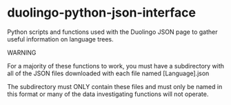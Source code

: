 # duolingo-python-json-interface
Python scripts and functions used with the Duolingo JSON page to gather useful information on language trees.

WARNING

For a majority of these functions to work, you must have a subdirectory with all of the JSON files
downloaded with each file named [Language].json

The subdirectory must ONLY contain these files and must only be named in this format or 
many of the data investigating functions will not operate.